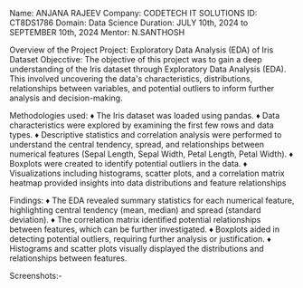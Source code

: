 Name: ANJANA RAJEEV
Company: CODETECH IT SOLUTIONS
ID: CT8DS1786
Domain: Data Science
Duration: JULY 10th, 2024 to SEPTEMBER 10th, 2024
Mentor: N.SANTHOSH

Overview of the Project
Project: Exploratory Data Analysis (EDA) of Iris Dataset
Objecctive:
The objective of this project was to gain a deep understanding of the Iris dataset through Exploratory Data Analysis (EDA). This involved uncovering the data's characteristics, distributions, relationships between variables, and potential outliers to inform further analysis and decision-making.

Methodologies used:
♦ The Iris dataset was loaded using pandas.
♦ Data characteristics were explored by examining the first few rows and data types.
♦ Descriptive statistics and correlation analysis were performed to understand the central 
  tendency, spread, and relationships between numerical features (Sepal Length, Sepal Width, Petal 
  Length, Petal Width).
♦ Boxplots were created to identify potential outliers in the data.
♦ Visualizations including histograms, scatter plots, and a correlation matrix heatmap provided 
  insights into data distributions and feature relationships

Findings:
♦ The EDA revealed summary statistics for each numerical feature, highlighting central tendency 
  (mean, median) and spread (standard deviation).
♦ The correlation matrix identified potential relationships between features, which can be 
  further investigated.
♦ Boxplots aided in detecting potential outliers, requiring further analysis or justification.
♦ Histograms and scatter plots visually displayed the distributions and relationships between 
  features.

  Screenshots:-
